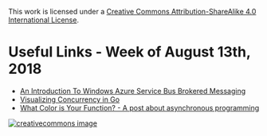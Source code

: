 This work is licensed under a
[Creative Commons Attribution-ShareAlike 4.0 International License](http://creativecommons.org/licenses/by-sa/4.0/).

Useful Links - Week of August 13th, 2018
======

- [An Introduction To Windows Azure Service Bus Brokered Messaging](https://www.red-gate.com/simple-talk/cloud/cloud-data/an-introduction-to-windows-azure-service-bus-brokered-messaging/)
- [Visualizing Concurrency in Go](https://divan.github.io/posts/go_concurrency_visualize/)
- [What Color is Your Function? - A post about asynchronous programming](http://journal.stuffwithstuff.com/2015/02/01/what-color-is-your-function/)

[![creativecommons image](https://i.creativecommons.org/l/by-sa/4.0/80x15.png)](http://creativecommons.org/licenses/by-sa/4.0/)
